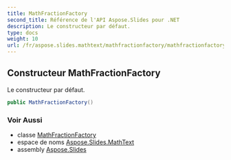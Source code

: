 ```yaml
---
title: MathFractionFactory
second_title: Référence de l'API Aspose.Slides pour .NET
description: Le constructeur par défaut.
type: docs
weight: 10
url: /fr/aspose.slides.mathtext/mathfractionfactory/mathfractionfactory/
---
```


## Constructeur MathFractionFactory

Le constructeur par défaut.

```csharp
public MathFractionFactory()
```

### Voir Aussi

* classe [MathFractionFactory](../../mathfractionfactory)
* espace de noms [Aspose.Slides.MathText](../../mathfractionfactory)
* assembly [Aspose.Slides](../../../)

<!-- NE PAS ÉDITE : généré par xmldocmd pour Aspose.Slides.dll -->